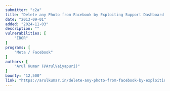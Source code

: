 ```yaml
---
submitter: "c2a"
title: "Delete any Photo from Facebook by Exploiting Support Dashboard - $12,500 Bug"
date: "2013-09-01"
added: "2024-11-03"
description: ""
vulnerabilities: [
    "IDOR"
]
programs: [
    "Meta / Facebook"
]
authors: [
    "Arul Kumar (@ArulVaiyapuri)"
]
bounty: "12,500"
link: "https://arulkumar.in/delete-any-photo-from-facebook-by-exploiting-support-dashboard"
---
```




